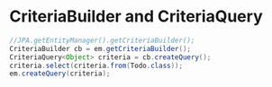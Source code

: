 # CriteriaBuilder and CriteriaQuery


```java
//JPA.getEntityManager().getCriteriaBuilder();
CriteriaBuilder cb = em.getCriteriaBuilder();
CriteriaQuery<Object> criteria = cb.createQuery();
criteria.select(criteria.from(Todo.class));
em.createQuery(criteria);
```
